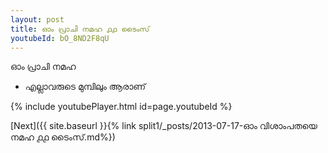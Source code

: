 ```yaml
---
layout: post
title: ഓം പ്രാചി നമഹ ൧൧ ടൈംസ്
youtubeId: bO_8ND2F8qU
---
```

 
 
 ഓം പ്രാചി നമഹ 
 
 -  എല്ലാവരുടെ മുമ്പിലും ആരാണ് 
 
  
 
  
 
 
 
 
 
 


{% include youtubePlayer.html id=page.youtubeId %}
 
[Next]({{ site.baseurl }}{% link  split1/_posts/2013-07-17-ഓം വിശാംപതയെ നമഹ ൧൧ ടൈംസ്.md%})
 
